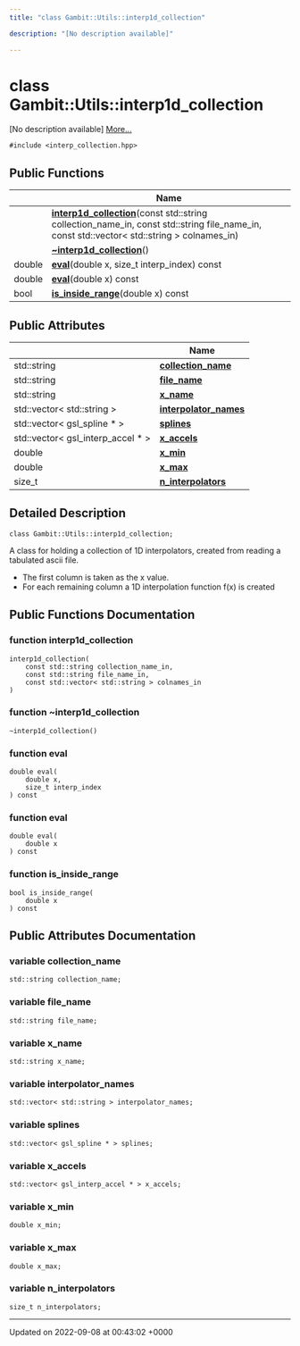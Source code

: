 ```yaml
---
title: "class Gambit::Utils::interp1d_collection"

description: "[No description available]"

---
```


# class Gambit::Utils::interp1d_collection



[No description available] [More...](#detailed-description)


`#include <interp_collection.hpp>`

## Public Functions

|                | Name           |
| -------------- | -------------- |
| | **[interp1d_collection](/documentation/code/classes/classgambit_1_1utils_1_1interp1d__collection/#function-interp1d-collection)**(const std::string collection_name_in, const std::string file_name_in, const std::vector< std::string > colnames_in) |
| | **[~interp1d_collection](/documentation/code/classes/classgambit_1_1utils_1_1interp1d__collection/#function-interp1d-collection)**() |
| double | **[eval](/documentation/code/classes/classgambit_1_1utils_1_1interp1d__collection/#function-eval)**(double x, size_t interp_index) const |
| double | **[eval](/documentation/code/classes/classgambit_1_1utils_1_1interp1d__collection/#function-eval)**(double x) const |
| bool | **[is_inside_range](/documentation/code/classes/classgambit_1_1utils_1_1interp1d__collection/#function-is-inside-range)**(double x) const |

## Public Attributes

|                | Name           |
| -------------- | -------------- |
| std::string | **[collection_name](/documentation/code/classes/classgambit_1_1utils_1_1interp1d__collection/#variable-collection-name)**  |
| std::string | **[file_name](/documentation/code/classes/classgambit_1_1utils_1_1interp1d__collection/#variable-file-name)**  |
| std::string | **[x_name](/documentation/code/classes/classgambit_1_1utils_1_1interp1d__collection/#variable-x-name)**  |
| std::vector< std::string > | **[interpolator_names](/documentation/code/classes/classgambit_1_1utils_1_1interp1d__collection/#variable-interpolator-names)**  |
| std::vector< gsl_spline * > | **[splines](/documentation/code/classes/classgambit_1_1utils_1_1interp1d__collection/#variable-splines)**  |
| std::vector< gsl_interp_accel * > | **[x_accels](/documentation/code/classes/classgambit_1_1utils_1_1interp1d__collection/#variable-x-accels)**  |
| double | **[x_min](/documentation/code/classes/classgambit_1_1utils_1_1interp1d__collection/#variable-x-min)**  |
| double | **[x_max](/documentation/code/classes/classgambit_1_1utils_1_1interp1d__collection/#variable-x-max)**  |
| size_t | **[n_interpolators](/documentation/code/classes/classgambit_1_1utils_1_1interp1d__collection/#variable-n-interpolators)**  |

## Detailed Description

```
class Gambit::Utils::interp1d_collection;
```


A class for holding a collection of 1D interpolators, created from reading a tabulated ascii file.

* The first column is taken as the x value.
* For each remaining column a 1D interpolation function f(x) is created 

## Public Functions Documentation

### function interp1d_collection

```
interp1d_collection(
    const std::string collection_name_in,
    const std::string file_name_in,
    const std::vector< std::string > colnames_in
)
```


### function ~interp1d_collection

```
~interp1d_collection()
```


### function eval

```
double eval(
    double x,
    size_t interp_index
) const
```


### function eval

```
double eval(
    double x
) const
```


### function is_inside_range

```
bool is_inside_range(
    double x
) const
```


## Public Attributes Documentation

### variable collection_name

```
std::string collection_name;
```


### variable file_name

```
std::string file_name;
```


### variable x_name

```
std::string x_name;
```


### variable interpolator_names

```
std::vector< std::string > interpolator_names;
```


### variable splines

```
std::vector< gsl_spline * > splines;
```


### variable x_accels

```
std::vector< gsl_interp_accel * > x_accels;
```


### variable x_min

```
double x_min;
```


### variable x_max

```
double x_max;
```


### variable n_interpolators

```
size_t n_interpolators;
```


-------------------------------

Updated on 2022-09-08 at 00:43:02 +0000